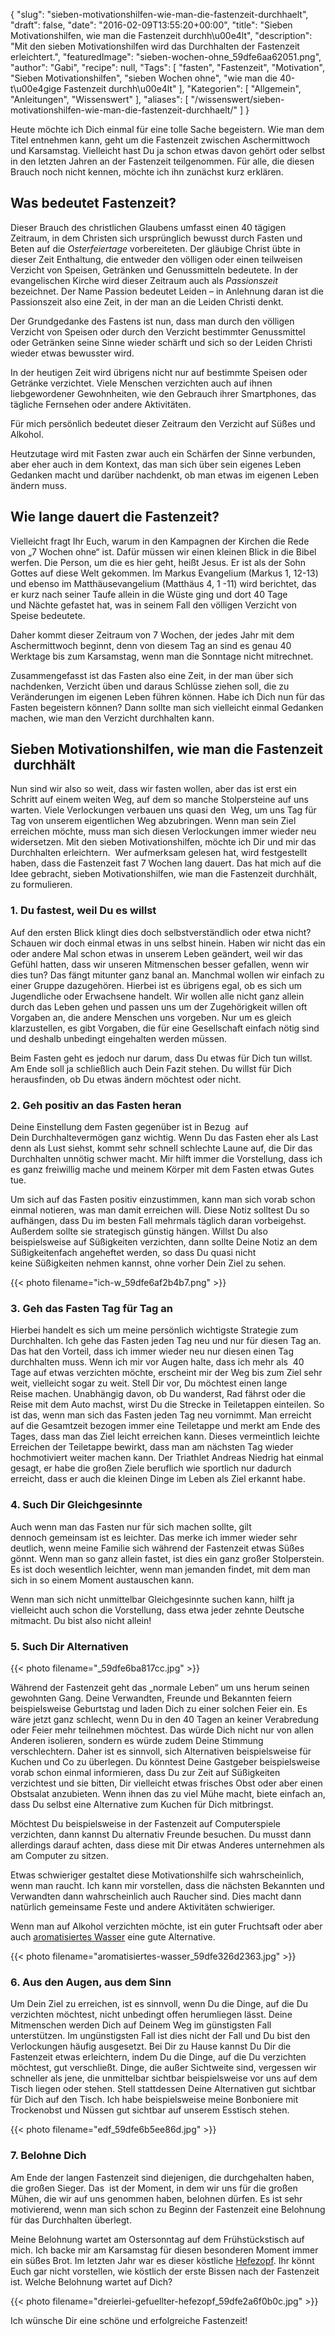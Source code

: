 {
    "slug": "sieben-motivationshilfen-wie-man-die-fastenzeit-durchhaelt",
    "draft": false,
    "date": "2016-02-09T13:55:20+00:00",
    "title": "Sieben Motivationshilfen, wie man die Fastenzeit durchh\u00e4lt",
    "description": "Mit den sieben Motivationshilfen wird das Durchhalten der Fastenzeit erleichtert.",
    "featuredImage": "sieben-wochen-ohne_59dfe6aa62051.png",
    "author": "Gabi",
    "recipe": null,
    "Tags": [
        "fasten",
        "Fastenzeit",
        "Motivation",
        "Sieben Motivationshilfen",
        "sieben Wochen ohne",
        "wie man die 40-t\u00e4gige Fastenzeit durchh\u00e4lt"
    ],
    "Kategorien": [
        "Allgemein",
        "Anleitungen",
        "Wissenswert"
    ],
    "aliases": [
        "\/wissenswert\/sieben-motivationshilfen-wie-man-die-fastenzeit-durchhaelt\/"
    ]
}

Heute möchte ich Dich einmal für eine tolle Sache begeistern. Wie man dem Titel entnehmen kann, geht um die Fastenzeit zwischen Aschermittwoch und Karsamstag. Vielleicht hast Du ja schon etwas davon gehört oder selbst in den letzten Jahren an der Fastenzeit teilgenommen. Für alle, die diesen Brauch noch nicht kennen, möchte ich ihn zunächst kurz erklären.

## Was bedeutet Fastenzeit?

Dieser Brauch des christlichen Glaubens umfasst einen 40 tägigen Zeitraum, in dem Christen sich ursprünglich bewusst durch Fasten und Beten auf die _Osterfeiertage_ vorbereiteten. Der gläubige Christ übte in dieser Zeit Enthaltung, die entweder den völligen oder einen teilweisen Verzicht von Speisen, Getränken und Genussmitteln bedeutete. In der evangelischen Kirche wird dieser Zeitraum auch als _Passionszeit_ bezeichnet. Der Name Passion bedeutet Leiden &#8211; in Anlehnung daran ist die Passionszeit also eine Zeit, in der man an die Leiden Christi denkt.

Der Grundgedanke des Fastens ist nun, dass man durch den völligen Verzicht von Speisen oder durch den Verzicht bestimmter Genussmittel oder Getränken seine Sinne wieder schärft und sich so der Leiden Christi wieder etwas bewusster wird.

In der heutigen Zeit wird übrigens nicht nur auf bestimmte Speisen oder Getränke verzichtet. Viele Menschen verzichten auch auf ihnen liebgewordener Gewohnheiten, wie den Gebrauch ihrer Smartphones, das tägliche Fernsehen oder andere Aktivitäten.

Für mich persönlich bedeutet dieser Zeitraum den Verzicht auf Süßes und Alkohol.

Heutzutage wird mit Fasten zwar auch ein Schärfen der Sinne verbunden, aber eher auch in dem Kontext, das man sich über sein eigenes Leben Gedanken macht und darüber nachdenkt, ob man etwas im eigenen Leben ändern muss.

## Wie lange dauert die Fastenzeit?

Vielleicht fragt Ihr Euch, warum in den Kampagnen der Kirchen die Rede von &#8222;7 Wochen ohne&#8220; ist. Dafür müssen wir einen kleinen Blick in die Bibel werfen. Die Person, um die es hier geht, heißt Jesus. Er ist als der Sohn Gottes auf diese Welt gekommen. Im Markus Evangelium (Markus 1, 12-13) und ebenso im Matthäusevangelium (Matthäus 4, 1 -11) wird berichtet, das er kurz nach seiner Taufe allein in die Wüste ging und dort 40 Tage und Nächte gefastet hat, was in seinem Fall den völligen Verzicht von Speise bedeutete.

Daher kommt dieser Zeitraum von 7 Wochen, der jedes Jahr mit dem Aschermittwoch beginnt, denn von diesem Tag an sind es genau 40 Werktage bis zum Karsamstag, wenn man die Sonntage nicht mitrechnet.

Zusammengefasst ist das Fasten also eine Zeit, in der man über sich nachdenken, Verzicht üben und daraus Schlüsse ziehen soll, die zu Veränderungen im eigenen Leben führen können. Habe ich Dich nun für das Fasten begeistern können? Dann sollte man sich vielleicht einmal Gedanken machen, wie man den Verzicht durchhalten kann.

## Sieben Motivationshilfen, wie man die Fastenzeit  durchhält

Nun sind wir also so weit, dass wir fasten wollen, aber das ist erst ein Schritt auf einem weiten Weg, auf dem so manche Stolpersteine auf uns warten. Viele Verlockungen verbauen uns quasi den  Weg, um uns Tag für Tag von unserem eigentlichen Weg abzubringen. Wenn man sein Ziel erreichen möchte, muss man sich diesen Verlockungen immer wieder neu widersetzen. Mit den sieben Motivationshilfen, möchte ich Dir und mir das Durchhalten erleichtern.  Wer aufmerksam gelesen hat, wird festgestellt haben, dass die Fastenzeit fast 7 Wochen lang dauert. Das hat mich auf die Idee gebracht, sieben Motivationshilfen, wie man die Fastenzeit durchhält, zu formulieren.

### 1. Du fastest, weil Du es willst

Auf den ersten Blick klingt dies doch selbstverständlich oder etwa nicht? Schauen wir doch einmal etwas in uns selbst hinein. Haben wir nicht das ein oder andere Mal schon etwas in unserem Leben geändert, weil wir das Gefühl hatten, dass wir unseren Mitmenschen besser gefallen, wenn wir dies tun? Das fängt mitunter ganz banal an. Manchmal wollen wir einfach zu einer Gruppe dazugehören. Hierbei ist es übrigens egal, ob es sich um Jugendliche oder Erwachsene handelt. Wir wollen alle nicht ganz allein durch das Leben gehen und passen uns um der Zugehörigkeit willen oft Vorgaben an, die andere Menschen uns vorgeben. Nur um es gleich klarzustellen, es gibt Vorgaben, die für eine Gesellschaft einfach nötig sind und deshalb unbedingt eingehalten werden müssen.

Beim Fasten geht es jedoch nur darum, dass Du etwas für Dich tun willst. Am Ende soll ja schließlich auch Dein Fazit stehen. Du willst für Dich herausfinden, ob Du etwas ändern möchtest oder nicht.

 

### 2. Geh positiv an das Fasten heran

Deine Einstellung dem Fasten gegenüber ist in Bezug  auf Dein Durchhaltevermögen ganz wichtig. Wenn Du das Fasten eher als Last denn als Lust siehst, kommt sehr schnell schlechte Laune auf, die Dir das Durchhalten unnötig schwer macht. Mir hilft immer die Vorstellung, dass ich es ganz freiwillig mache und meinem Körper mit dem Fasten etwas Gutes tue.

Um sich auf das Fasten positiv einzustimmen, kann man sich vorab schon einmal notieren, was man damit erreichen will. Diese Notiz solltest Du so aufhängen, dass Du im besten Fall mehrmals täglich daran vorbeigehst. Außerdem sollte sie strategisch günstig hängen. Willst Du also beispielsweise auf Süßigkeiten verzichten, dann sollte Deine Notiz an dem Süßigkeitenfach angeheftet werden, so dass Du quasi nicht keine Süßigkeiten nehmen kannst, ohne vorher Dein Ziel zu sehen.

{{< photo filename="ich-w_59dfe6af2b4b7.png" >}}

 

### 3. Geh das Fasten Tag für Tag an

Hierbei handelt es sich um meine persönlich wichtigste Strategie zum Durchhalten. Ich gehe das Fasten jeden Tag neu und nur für diesen Tag an. Das hat den Vorteil, dass ich immer wieder neu nur diesen einen Tag durchhalten muss. Wenn ich mir vor Augen halte, dass ich mehr als  40 Tage auf etwas verzichten möchte, erscheint mir der Weg bis zum Ziel sehr weit, vielleicht sogar zu weit. Stell Dir vor, Du möchtest einen lange Reise machen. Unabhängig davon, ob Du wanderst, Rad fährst oder die Reise mit dem Auto machst, wirst Du die Strecke in Teiletappen einteilen. So ist das, wenn man sich das Fasten jeden Tag neu vornimmt. Man erreicht auf die Gesamtzeit bezogen immer eine Teiletappe und merkt am Ende des Tages, dass man das Ziel leicht erreichen kann. Dieses vermeintlich leichte Erreichen der Teiletappe bewirkt, dass man am nächsten Tag wieder hochmotiviert weiter machen kann. Der Triathlet Andreas Niedrig hat einmal gesagt, er habe die großen Ziele beruflich wie sportlich nur dadurch erreicht, dass er auch die kleinen Dinge im Leben als Ziel erkannt habe.

 

### 4. Such Dir Gleichgesinnte

Auch wenn man das Fasten nur für sich machen sollte, gilt dennoch gemeinsam ist es leichter. Das merke ich immer wieder sehr deutlich, wenn meine Familie sich während der Fastenzeit etwas Süßes gönnt. Wenn man so ganz allein fastet, ist dies ein ganz großer Stolperstein. Es ist doch wesentlich leichter, wenn man jemanden findet, mit dem man sich in so einem Moment austauschen kann.

Wenn man sich nicht unmittelbar Gleichgesinnte suchen kann, hilft ja vielleicht auch schon die Vorstellung, dass etwa jeder zehnte Deutsche mitmacht. Du bist also nicht allein!

 

### 5. Such Dir Alternativen

{{< photo filename="_59dfe6ba817cc.jpg" >}}

Während der Fastenzeit geht das &#8222;normale Leben&#8220; um uns herum seinen gewohnten Gang. Deine Verwandten, Freunde und Bekannten feiern beispielsweise Geburtstag und laden Dich zu einer solchen Feier ein. Es wäre jetzt ganz schlecht, wenn Du in den 40 Tagen an keiner Verabredung oder Feier mehr teilnehmen möchtest. Das würde Dich nicht nur von allen Anderen isolieren, sondern es würde zudem Deine Stimmung verschlechtern. Daher ist es sinnvoll, sich Alternativen beispielsweise für Kuchen und Co zu überlegen. Du könntest Deine Gastgeber beispielsweise vorab schon einmal informieren, dass Du zur Zeit auf Süßigkeiten verzichtest und sie bitten, Dir vielleicht etwas frisches Obst oder aber einen Obstsalat anzubieten. Wenn ihnen das zu viel Mühe macht, biete einfach an, dass Du selbst eine Alternative zum Kuchen für Dich mitbringst.

Möchtest Du beispielsweise in der Fastenzeit auf Computerspiele verzichten, dann kannst Du alternativ Freunde besuchen. Du musst dann allerdings darauf achten, dass diese mit Dir etwas Anderes unternehmen als am Computer zu sitzen.

Etwas schwieriger gestaltet diese Motivationshilfe sich wahrscheinlich, wenn man raucht. Ich kann mir vorstellen, dass die nächsten Bekannten und Verwandten dann wahrscheinlich auch Raucher sind. Dies macht dann natürlich gemeinsame Feste und andere Aktivitäten schwieriger.

Wenn man auf Alkohol verzichten möchte, ist ein guter Fruchtsaft oder aber auch [aromatisiertes Wasser][1] eine gute Alternative.

{{< photo filename="aromatisiertes-wasser_59dfe326d2363.jpg" >}}

### 6. Aus den Augen, aus dem Sinn

Um Dein Ziel zu erreichen, ist es sinnvoll, wenn Du die Dinge, auf die Du verzichten möchtest, nicht unbedingt offen herumliegen lässt. Deine Mitmenschen werden Dich auf Deinem Weg im günstigsten Fall unterstützen. Im ungünstigsten Fall ist dies nicht der Fall und Du bist den Verlockungen häufig ausgesetzt. Bei Dir zu Hause kannst Du Dir die Fastenzeit etwas erleichtern, indem Du die Dinge, auf die Du verzichten möchtest, gut verschließt. Dinge, die außer Sichtweite sind, vergessen wir schneller als jene, die unmittelbar sichtbar beispielsweise vor uns auf dem Tisch liegen oder stehen. Stell stattdessen Deine Alternativen gut sichtbar für Dich auf den Tisch. Ich habe beispielsweise meine Bonboniere mit Trockenobst und Nüssen gut sichtbar auf unserem Esstisch stehen.

{{< photo filename="edf_59dfe6b5ee86d.jpg" >}}

 

### 7. Belohne Dich

Am Ende der langen Fastenzeit sind diejenigen, die durchgehalten haben, die großen Sieger. Das  ist der Moment, in dem wir uns für die großen Mühen, die wir auf uns genommen haben, belohnen dürfen. Es ist sehr motivierend, wenn man sich schon zu Beginn der Fastenzeit eine Belohnung für das Durchhalten überlegt.

Meine Belohnung wartet am Ostersonntag auf dem Frühstückstisch auf mich. Ich backe mir am Karsamstag für diesen besonderen Moment immer ein süßes Brot. Im letzten Jahr war es dieser köstliche [Hefezopf][2]. Ihr könnt Euch gar nicht vorstellen, wie köstlich der erste Bissen nach der Fastenzeit ist. Welche Belohnung wartet auf Dich?

{{< photo filename="dreierlei-gefuellter-hefezopf_59dfe2a6f0b0c.jpg" >}}

Ich wünsche Dir eine schöne und erfolgreiche Fastenzeit!

 

 

<span class="embed-youtube" style="text-align:center; display: block;"></span>



 [1]: https://kochfokus.de/rezepte/aromatisiertes-wasser/
 [2]: https://kochfokus.de/rezepte/dreierlei-gefuellter-hefezopf/